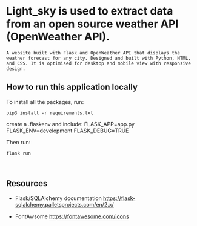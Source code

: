 # Light_sky is used to extract data from an open source weather API (OpenWeather API).
    A website built with Flask and OpenWeather API that displays the weather forecast for any city. Designed and built with Python, HTML, and CSS. It is optimised for desktop and mobile view with responsive design.


## How to run this application locally

To install all the packages, run:

```
pip3 install -r requirements.txt

```
create a .flaskenv and include:
FLASK_APP=app.py
FLASK_ENV=development
FLASK_DEBUG=TRUE

Then run:

```
flask run

```

​
## Resources
-   Flask/SQLAlchemy documentation
https://flask-sqlalchemy.palletsprojects.com/en/2.x/

- FontAwsome 
https://fontawesome.com/icons